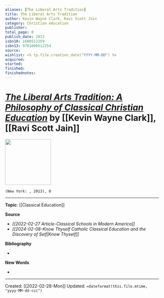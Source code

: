 ```yaml
---
aliases: [The Liberal Arts Tradition]
title: The Liberal Arts Tradition
author: Kevin Wayne Clark, Ravi Scott Jain
category: Christian education
publisher: 
total_page: 0
publish_date: 2013
isbn10: 1600512259
isbn13: 9781600512254
source: 
wishlist: <% tp.file.creation_date("YYYY-MM-DD") %>
acquired: 
started: 
finished: 
finishednotes: 
---
```

# [*The Liberal Arts Tradition: A Philosophy of Classical Christian Education*](https://classicalacademicpress.com/products/the-liberal-arts-tradition-a-philosophy-of-classical-christian-education-third-edition) by [[Kevin Wayne Clark]], [[Ravi Scott Jain]]


<img src="https://cdn.shopify.com/s/files/1/0264/3014/4583/products/ScreenShot2021-05-21at4.49.59PM_800x.png?v=1644252043" width=150>

`(New York: , 2013), 0`


--- 
**Topic**: [[Classical Education]]

**Source**
- *[[2022-02-27 Article-Classical Schools in Modern America]]*
- *[[2024-02-08-Know Thyself Catholic Classical Education and the Discovery of Self|Know Thyself]]*


**Bibliography**

- 

**New Words**

- 

---
Created: [[2022-02-28-Mon]]
Updated: `=dateformat(this.file.mtime, "yyyy-MM-dd-ccc")`